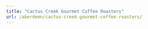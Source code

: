 ```yaml
---
title: "Cactus Creek Gourmet Coffee Roasters"
url: /aberdeen/cactus-creek-gourmet-coffee-roasters/
---
```

